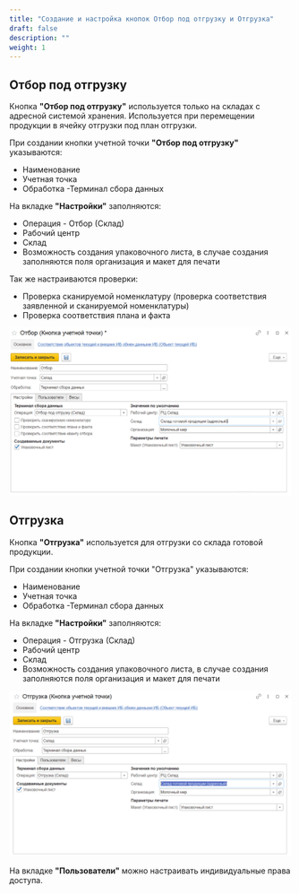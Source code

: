 ```yaml
---
title: "Создание и настройка кнопок Отбор под отгрузку и Отгрузка"
draft: false
description: ""
weight: 1
---
```


## Отбор под отгрузку

Кнопка **"Отбор под отгрузку"** используется только на складах с адресной системой хранения. Используется при перемещении продукции в ячейку отгрузки под план отгрузки.

При создании кнопки учетной точки **"Отбор под отгрузку"** указываются:

- Наименование
- Учетная точка
- Обработка -Терминал сбора данных

На вкладке **"Настройки"** заполняются:

- Операция - Отбор (Склад)
- Рабочий центр
- Склад
- Возможность создания упаковочного листа, в случае создания заполняются поля организация и макет для печати

Так же настраиваются проверки:

- Проверка сканируемой номенклатуру (проверка соответствия заявленной и сканируемой номенклатуры)
- Проверка соответствия плана и факта

![1](1.png)

## Отгрузка

Кнопка **"Отгрузка"** используется для отгрузки со склада готовой продукции.

При создании кнопки учетной точки "Отгрузка" указываются:

- Наименование
- Учетная точка
- Обработка -Терминал сбора данных

На вкладке **"Настройки"** заполняются:

- Операция - Отгрузка (Склад)
- Рабочий центр
- Склад
- Возможность создания упаковочного листа, в случае создания заполняются поля организация и макет для печати

![2](2.png)

На вкладке **"Пользователи"** можно настраивать индивидуальные права доступа.